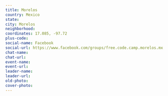 ```yaml
---
title: Morelos
country: Mexico
state: 
city: Morelos
neighborhood: 
coordinates: 17.085, -97.72
plus-code:
social-name: Facebook
social-url: https://www.facebook.com/groups/free.code.camp.morelos.mx
chat-name:
chat-url:
event-name:
event-url:
leader-name:
leader-url:
old-photo: 
cover-photo:
---
```

